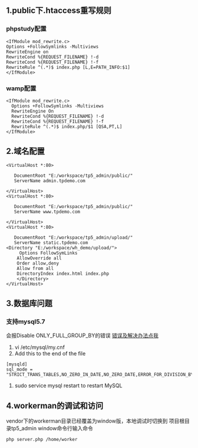 ## 1.public下.htaccess重写规则

### phpstudy配置

```
<IfModule mod_rewrite.c> 
Options +FollowSymlinks -Multiviews 
RewriteEngine on 
RewriteCond %{REQUEST_FILENAME} !-d 
RewriteCond %{REQUEST_FILENAME} !-f 
RewriteRule ^(.*)$ index.php [L,E=PATH_INFO:$1] 
</IfModule>
```

### wamp配置


```
<IfModule mod_rewrite.c>
  Options +FollowSymlinks -Multiviews
  RewriteEngine On
  RewriteCond %{REQUEST_FILENAME} !-d
  RewriteCond %{REQUEST_FILENAME} !-f
  RewriteRule ^(.*)$ index.php/$1 [QSA,PT,L]
</IfModule>
```


## 2.域名配置


```
<VirtualHost *:80>
   
   DocumentRoot "E:/workspace/tp5_admin/public/"
   ServerName admin.tpdemo.com

</VirtualHost>
<VirtualHost *:80>
   
   DocumentRoot "E:/workspace/tp5_admin/public/"
   ServerName www.tpdemo.com

</VirtualHost>
<VirtualHost *:80>
   
   DocumentRoot "E:/workspace/tp5_admin/upload/"
   ServerName static.tpdemo.com
<Directory "E:/workspace/wh_demo/upload/"> 
     Options FollowSymLinks 
    AllowOverride all
    Order allow,deny
    Allow from all
    DirectoryIndex index.html index.php
    </Directory>
</VirtualHost>
```

##  3.数据库问题
### 支持mysql5.7
会报Disable ONLY_FULL_GROUP_BY的错误
[错误及解决办法点我](http://stackoverflow.com/questions/23921117/disable-only-full-group-by)


1. vi  /etc/mysql/my.cnf
1. Add this to the end of the file

```
[mysqld]  
sql_mode = "STRICT_TRANS_TABLES,NO_ZERO_IN_DATE,NO_ZERO_DATE,ERROR_FOR_DIVISION_BY_ZERO,NO_AUTO_CREATE_USER,NO_ENGINE_SUBSTITUTION"
```
1. sudo service mysql restart to restart MySQL

##  4.workerman的调试和访问
vendor下的workerman目录已经覆盖为window版，本地调试时切换到
项目根目录tp5_admin
window命令行输入命令
```
php server.php /home/worker
```
